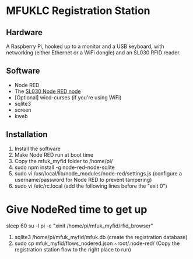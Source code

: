 # MFUKLC Registration Station

## Hardware

A Raspberry Pi, hooked up to a monitor and a USB keyboard, with networking (either Ethernet or a WiFi dongle) and an SL030 RFID reader.

## Software

 * Node RED
 * The [SL030 Node RED node](http://www.mcqn.com/weblog/adding_sl030_rfid_readers_node_red_raspberry_pi)
 * [Optional] wicd-curses (if you're using WiFi)
 * sqlite3
 * screen
 * kweb

## Installation

 1. Install the software
 1. Make Node RED run at boot time
 1. Copy the mfuk_myfid folder to /home/pi/
 1. sudo npm install -g node-red-node-sqlite
 1. sudo vi /usr/local/lib/node_modules/node-red/settings.js (configure a username/password for Node RED to prevent tampering)
 1. sudo vi /etc/rc.local (add the following lines before the "exit 0")
   # Give NodeRed time to get up
   sleep 60
   su -l pi -c "xinit /home/pi/mfuk_myfid/rfid_browser"
 1. sqlite3 /home/pi/mfuk_myfid/mfuk.db (create the registration database)
 1. sudo cp mfuk_myfid/flows_nodered.json ~root/.node-red/ (Copy the registration station flow to the right place to run)

